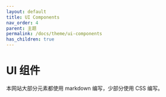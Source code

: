 ```yaml
---
layout: default
title: UI Components
nav_order: 4
parent: 主题
permalink: /docs/theme/ui-components
has_children: true
---
```


# UI 组件

本网站大部分元素都使用 markdown 编写，少部分使用  CSS 编写。



